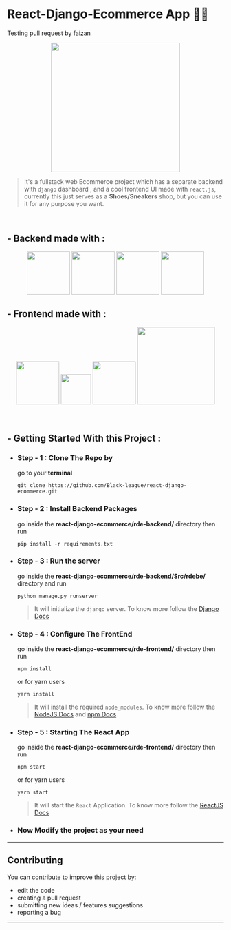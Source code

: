 
# React-Django-Ecommerce App 🛒🌐
Testing pull request by faizan
<center>
    <img src="https://imgur.com/NW59paB.png" width=300px/>
</center>

> It's a fullstack web Ecommerce project which has a separate backend with `django` dashboard , and a cool frontend UI made with `react.js`, currently this just serves as a **Shoes/Sneakers** shop, but you can use it for any purpose you want.

<br />

## - Backend made with :
<center>
    <img src="https://upload.wikimedia.org/wikipedia/commons/thumb/c/c3/Python-logo-notext.svg/2048px-Python-logo-notext.svg.png" width=100px/>
    <img src="https://verbose-equals-true.gitlab.io/django-postgres-vue-gitlab-ecs/django.jpg" width=100px/>
    <img src="https://img.stackshare.io/service/1630/New_Project__67_.png" width=100px/>
    <img src="https://encrypted-tbn0.gstatic.com/images?q=tbn:ANd9GcTZtTg45lw4evHhHRt_YYHysuF_f2pRylhJ3JJexkrHooNTRP7QOgXX-1ndvGE0gI6kjUc&usqp=CAU" width=100px/>

</center>


## - Frontend made with :
<center>
    <img src="https://upload.wikimedia.org/wikipedia/commons/thumb/a/a7/React-icon.svg/1280px-React-icon.svg.png" width=100px/>
    <img src="https://raw.githubusercontent.com/alDuncanson/react-hooks-snippets/master/icon.png" width=70px/>
    <img src="https://cdn-media-1.freecodecamp.org/images/1*TKvlTeNqtkp1s-eVB5Hrvg@2x.png" width=100px/>
    <img src="https://res.cloudinary.com/practicaldev/image/fetch/s--Fp3q-3G9--/c_imagga_scale,f_auto,fl_progressive,h_420,q_auto,w_1000/https://dev-to-uploads.s3.amazonaws.com/i/ke6hqywlnr8b3r896hii.png" width=180px/>    
</center>
<br /><br />

## - Getting Started With this Project :

- ### Step - 1 : Clone The Repo by
    go to your **terminal**
     ```
     git clone https://github.com/Black-league/react-django-ecommerce.git 
     ```
- ### Step - 2 : Install Backend Packages 
    go inside the **react-django-ecommerce/rde-backend/** directory then run 
    ```
    pip install -r requirements.txt
    ```
- ### Step - 3 : Run the server
    go inside the **react-django-ecommerce/rde-backend/Src/rdebe/** directory and run 
    ```
    python manage.py runserver
    ```
    > It will initialize the `django` server. To know more follow the [Django Docs](https://docs.djangoproject.com/en/3.2/) 
- ### Step - 4 : Configure The FrontEnd
    go inside the **react-django-ecommerce/rde-frontend/** directory then run 
    ```
    npm install
    ```
    or for yarn users
    ```
    yarn install
    ```
    > It will install the required `node_modules`. To know more follow the [NodeJS Docs](https://nodejs.org/docs/latest-v15.x/api/) and [npm Docs](https://docs.npmjs.com/)
- ### Step - 5 : Starting The React App
    go inside the **react-django-ecommerce/rde-frontend/** directory then run 
    ```
    npm start
    ```
    or for yarn users
    ```
    yarn start
    ```
    > It will start the `React` Application. To know more follow the [ReactJS Docs](https://reactjs.org/docs/getting-started.html) 
- ### Now Modify the project as your need
---
## Contributing

You can contribute to improve this project by:

- edit the code
- creating a pull request
- submitting new ideas / features suggestions
- reporting a bug
--------------
